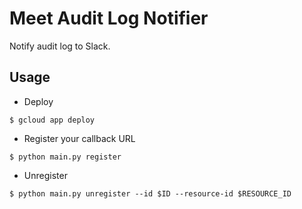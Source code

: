 # Meet Audit Log Notifier

Notify audit log to Slack.

## Usage

- Deploy

```
$ gcloud app deploy
```

- Register your callback URL

```
$ python main.py register
```

- Unregister

```
$ python main.py unregister --id $ID --resource-id $RESOURCE_ID
```
